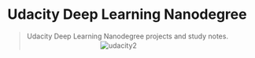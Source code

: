 # Udacity Deep Learning Nanodegree

 > Udacity Deep Learning Nanodegree projects and study notes.
 　 　　
     　 　　
         　 　　
![udacity2](https://user-images.githubusercontent.com/20716798/49513726-14e3ba00-f879-11e8-862a-9c5d11ae8395.png)





